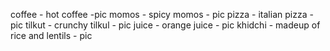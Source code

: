 coffee - hot coffee -pic 
momos - spicy momos - pic
pizza - italian pizza - pic
tilkut - crunchy tilkul - pic
juice - orange juice - pic
khidchi - madeup of rice and lentils - pic

